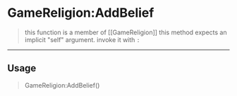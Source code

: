 # GameReligion:AddBelief
> this function is a member of [[GameReligion]]
> this method expects an implicit "self" argument. invoke it with `:`
-----
## Usage
> GameReligion:AddBelief()
